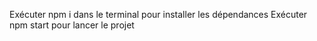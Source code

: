 Exécuter npm i dans le terminal pour installer les dépendances
Exécuter npm start pour lancer le projet